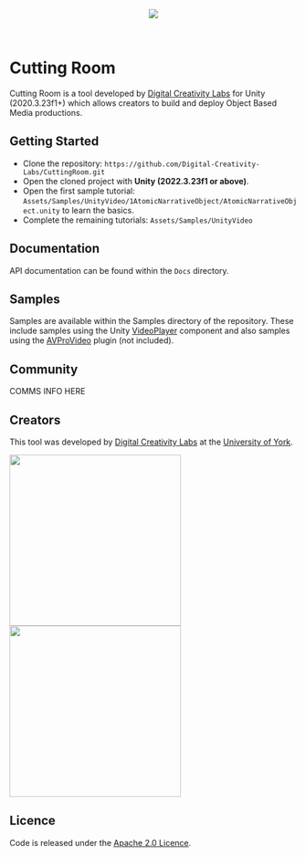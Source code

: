 <p align="center">
  <img src="https://user-images.githubusercontent.com/30237636/153431521-addef1a6-1031-4da9-827e-39013238c195.png"/>
</p>
</br>

# Cutting Room

Cutting Room is a tool developed by [Digital Creativity Labs](https://digitalcreativity.ac.uk/) for Unity (2020.3.23f1+) which allows creators to build and deploy Object Based Media productions.

## Getting Started

* Clone the repository: `https://github.com/Digital-Creativity-Labs/CuttingRoom.git`
* Open the cloned project with <b>Unity (2022.3.23f1 or above)</b>.
* Open the first sample tutorial: `Assets/Samples/UnityVideo/1AtomicNarrativeObject/AtomicNarrativeObject.unity` to learn the basics.
* Complete the remaining tutorials: `Assets/Samples/UnityVideo`

## Documentation

API documentation can be found within the `Docs` directory.

## Samples

Samples are available within the Samples directory of the repository. These include samples using the Unity [VideoPlayer](https://docs.unity3d.com/ScriptReference/Video.VideoPlayer.html) component and also samples using the [AVProVideo](https://renderheads.com/products/avpro-video/) plugin (not included).

## Community

COMMS INFO HERE

## Creators

This tool was developed by [Digital Creativity Labs](https://digitalcreativity.ac.uk) at the [University of York](https://york.ac.uk).

<img src="https://user-images.githubusercontent.com/30237636/153582621-ee15867b-a83f-4757-9159-61ef097db39e.svg" style="width:300px;" />
<img src="https://user-images.githubusercontent.com/30237636/153583895-28b17f73-725c-4ea6-b557-052bb89efe2e.png" style="width:300px;" />

## Licence

Code is released under the [Apache 2.0 Licence](https://www.apache.org/licenses/LICENSE-2.0).
